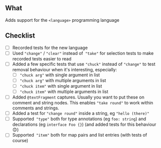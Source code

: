 ## What

Adds support for the `<language>` programming language

## Checklist

- [ ] Recorded tests for the new language
- [ ] Used `"change"` / `"clear"` instead of` "take"` for selection tests to make recorded tests easier to read
- [ ] Added a few specific tests that use `"chuck"` instead of `"change"` to test removal behaviour when it's interesting, especially:
  - [ ] `"chuck arg"` with single argument in list
  - [ ] `"chuck arg"` with multiple arguments in list
  - [ ] `"chuck item"` with single argument in list
  - [ ] `"chuck item"` with multiple arguments in list
- [ ] Added `@textFragment` captures. Usually you want to put these on comment and string nodes. This enables `"take round"` to work within comments and strings.
- [ ] Added a test for `"change round"` inside a string, eg `"hello (there)"`
- [ ] Supported` "type"` both for type annotations (eg `foo: string`) and declarations (eg `interface Foo {}`) (and added tests for this behaviour 😊)
- [ ] Supported` "item"` both for map pairs and list entries (with tests of course)
